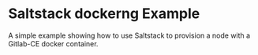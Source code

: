 Saltstack dockerng Example
==========================

A simple example showing how to use Saltstack to provision a node with a Gitlab-CE docker container.
